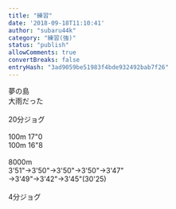 ```yaml
---
title: "練習"
date: '2018-09-18T11:10:41'
author: "subaru44k"
category: "練習(強)"
status: "publish"
allowComments: true
convertBreaks: false
entryHash: "3ad9059be51983f4bde932492bab7f26"
---
```

夢の島<br>
大雨だった<br>
<br>
20分ジョグ<br>
<br>
100m 17"0<br>
100m 16"8<br>
<br>
8000m<br>
3'51"→3'50"→3'50"→3'50"→3'47"<br>
→3'49"→3'42"→3'45"(30'25)<br>
<br>
4分ジョグ

